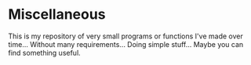 # Miscellaneous

This is my repository of very small programs or functions I've made over time... 
Without many requirements...
Doing simple stuff...
Maybe you can find something useful.

